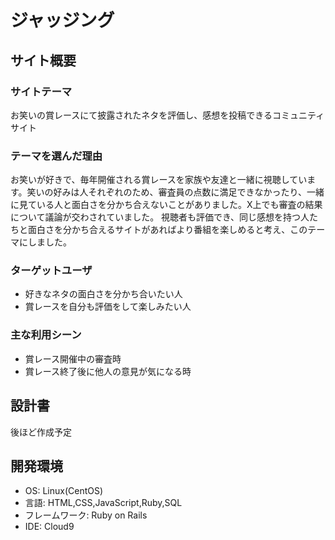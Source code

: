 # ジャッジング

## サイト概要

### サイトテーマ
お笑いの賞レースにて披露されたネタを評価し、感想を投稿できるコミュニティサイト

### テーマを選んだ理由
お笑いが好きで、毎年開催される賞レースを家族や友達と一緒に視聴しています。笑いの好みは人それぞれのため、審査員の点数に満足できなかったり、一緒に見ている人と面白さを分かち合えないことがありました。X上でも審査の結果について議論が交わされていました。
視聴者も評価でき、同じ感想を持つ人たちと面白さを分かち合えるサイトがあればより番組を楽しめると考え、このテーマにしました。

### ターゲットユーザ
* 好きなネタの面白さを分かち合いたい人
* 賞レースを自分も評価をして楽しみたい人

### 主な利用シーン
* 賞レース開催中の審査時
* 賞レース終了後に他人の意見が気になる時
 
## 設計書
後ほど作成予定

## 開発環境 
* OS: Linux(CentOS)
* 言語: HTML,CSS,JavaScript,Ruby,SQL
* フレームワーク: Ruby on Rails
* IDE: Cloud9
